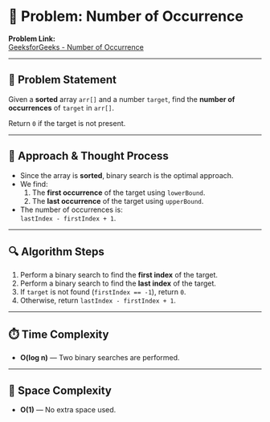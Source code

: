 # 🔗 Problem: Number of Occurrence

**Problem Link:**  
[GeeksforGeeks - Number of Occurrence](https://www.geeksforgeeks.org/problems/number-of-occurrence2259/1)

---

## 📄 Problem Statement

Given a **sorted** array `arr[]` and a number `target`, find the **number of occurrences** of `target` in `arr[]`.

Return `0` if the target is not present.

---

## 🧠 Approach & Thought Process

- Since the array is **sorted**, binary search is the optimal approach.
- We find:
  1. The **first occurrence** of the target using `lowerBound`.
  2. The **last occurrence** of the target using `upperBound`.
- The number of occurrences is:  
  `lastIndex - firstIndex + 1`.

---

## 🔍 Algorithm Steps

1. Perform a binary search to find the **first index** of the target.
2. Perform a binary search to find the **last index** of the target.
3. If `target` is not found (`firstIndex == -1`), return `0`.
4. Otherwise, return `lastIndex - firstIndex + 1`.

---

## ⏱️ Time Complexity

- **O(log n)** — Two binary searches are performed.

---

## 🧮 Space Complexity

- **O(1)** — No extra space used.
